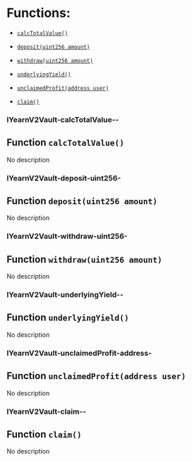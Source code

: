 # Functions:

- [`calcTotalValue()`](#IYearnV2Vault-calcTotalValue--)

- [`deposit(uint256 amount)`](#IYearnV2Vault-deposit-uint256-)

- [`withdraw(uint256 amount)`](#IYearnV2Vault-withdraw-uint256-)

- [`underlyingYield()`](#IYearnV2Vault-underlyingYield--)

- [`unclaimedProfit(address user)`](#IYearnV2Vault-unclaimedProfit-address-)

- [`claim()`](#IYearnV2Vault-claim--)

### IYearnV2Vault-calcTotalValue--

## Function `calcTotalValue()`

No description

### IYearnV2Vault-deposit-uint256-

## Function `deposit(uint256 amount)`

No description

### IYearnV2Vault-withdraw-uint256-

## Function `withdraw(uint256 amount)`

No description

### IYearnV2Vault-underlyingYield--

## Function `underlyingYield()`

No description

### IYearnV2Vault-unclaimedProfit-address-

## Function `unclaimedProfit(address user)`

No description

### IYearnV2Vault-claim--

## Function `claim()`

No description
